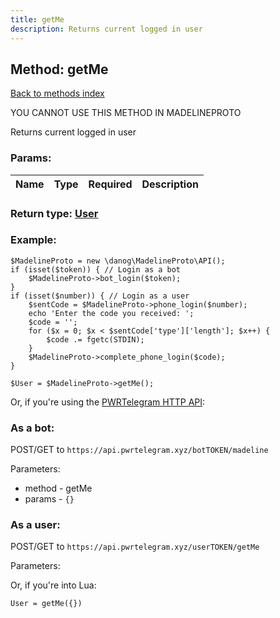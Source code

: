 ```yaml
---
title: getMe
description: Returns current logged in user
---
```

## Method: getMe  
[Back to methods index](index.md)


YOU CANNOT USE THIS METHOD IN MADELINEPROTO


Returns current logged in user

### Params:

| Name     |    Type       | Required | Description |
|----------|:-------------:|:--------:|------------:|


### Return type: [User](../types/User.md)

### Example:


```
$MadelineProto = new \danog\MadelineProto\API();
if (isset($token)) { // Login as a bot
    $MadelineProto->bot_login($token);
}
if (isset($number)) { // Login as a user
    $sentCode = $MadelineProto->phone_login($number);
    echo 'Enter the code you received: ';
    $code = '';
    for ($x = 0; $x < $sentCode['type']['length']; $x++) {
        $code .= fgetc(STDIN);
    }
    $MadelineProto->complete_phone_login($code);
}

$User = $MadelineProto->getMe();
```

Or, if you're using the [PWRTelegram HTTP API](https://pwrtelegram.xyz):

### As a bot:

POST/GET to `https://api.pwrtelegram.xyz/botTOKEN/madeline`

Parameters:

* method - getMe
* params - `{}`



### As a user:

POST/GET to `https://api.pwrtelegram.xyz/userTOKEN/getMe`

Parameters:




Or, if you're into Lua:

```
User = getMe({})
```

